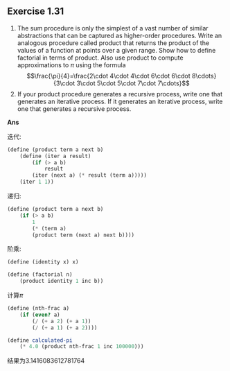 ## Exercise 1.31

1. The sum procedure is only the simplest of a vast number of similar abstractions that can be captured as higher-order procedures. Write an analogous procedure called product that returns the product of the values of a function at points over a given range. Show how to define factorial in terms of product. Also use product to compute approximations to $\pi$ using the formula
   $$\frac{\pi}{4}=\frac{2\cdot 4\cdot 4\cdot 6\cdot 6\cdot 8\cdots}{3\cdot 3\cdot 5\cdot 5\cdot 7\cdot 7\cdots}$$
2. If your product procedure generates a recursive process, write one that generates an iterative process. If it generates an iterative process, write one that generates a recursive process.

**Ans**

迭代:

```scheme
(define (product term a next b)
    (define (iter a result)
        (if (> a b)
            result
        (iter (next a) (* result (term a)))))
    (iter 1 1))
```

递归:

```scheme
(define (product term a next b)
    (if (> a b)
        1
        (* (term a)
        (product term (next a) next b))))
```

阶乘:

```scheme
(define (identity x) x)

(define (factorial n)
    (product identity 1 inc b))
```

计算$\pi$

```scheme
(define (nth-frac a)
    (if (even? a)
        (/ (+ a 2) (+ a 1))
        (/ (+ a 1) (+ a 2))))

(define calculated-pi
    (* 4.0 (product nth-frac 1 inc 100000)))
```

结果为$3.1416083612781764$
